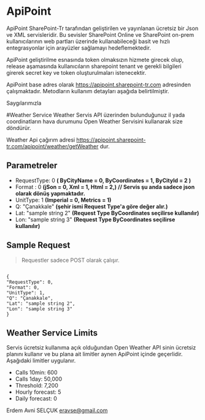 # ApiPoint

ApiPoint SharePoint-Tr tarafından geliştirilen ve yayınlanan ücretsiz bir Json ve XML servisleridir. Bu sevisler SharePoint Online ve SharePoint on-prem kullanıcılarının web partları üzerinde kullanabileceği basit ve hızlı entegrasyonlar için arayüzler sağlamayı hedeflemektedir. 

ApiPoint geliştirilme esnasında token olmaksızın hizmete girecek olup, release aşamasında kullanıcıların sharepoint tenant ve gerekli bilgileri girerek secret key ve token oluşturulmaları istenecektir.

ApiPoint base adres olarak https://apipoint.sharepoint-tr.com adresinden çalışmaktadır. Metodların kullanım detayları aşağıda belirtilmiştir. 

Saygılarımızla 

#Weather Service
Weather Servis API üzerinden bulunduğunuz il yada coordinatların hava durumunu Open Weather Servisini kullanarak size döndürür.

Weather Api çağırım adresi https://apipoint.sharepoint-tr.com/apipoint/weather/getWeather dur. 
## Parametreler 
* RequestType: 0 <b> (  ByCityName = 0,        ByCoordinates = 1,        ByCityId = 2 )</b>
* Format : 0  <b>(jSon = 0,        Xml = 1,        Html = 2,) // Servis şu anda sadece json olarak dönüş yapmaktadır.</b>
* UnitType: 1 <b>(Imperial = 0,        Metrics = 1) </b>
* Q: "Çanakkale" <b>(şehir ismi Request Type'a göre değer alır.)</b>
* Lat: "sample string 2" <b>(Request Type ByCoordinates seçilirse kullanılır)</b>
* Lon: "sample string 3" <b>(Request Type ByCoordinates seçilirse kullanılır)</b>


## Sample Request  
> Requestler sadece POST olarak çalışır.

<code>
{
"RequestType": 0,
"Format": 0,
"UnitType": 1,
"Q": "Çanakkale",
"Lat": "sample string 2",
"Lon": "sample string 3"
}
</code>

## Weather Service Limits
Servis ücretsiz kullanıma açık olduğundan Open Weather API sinin ücretsiz planını kullanır ve bu plana ait limitler aynen ApiPoint içinde geçerlidir. Aşağıdaki limitler uygulanır.

* Calls 10min: 600 
* Calls 1day: 50,000 
* Threshold: 7,200 
* Hourly forecast: 5 
* Daily forecast: 0 


Erdem Avni SELÇUK
eravse@gmail.com
